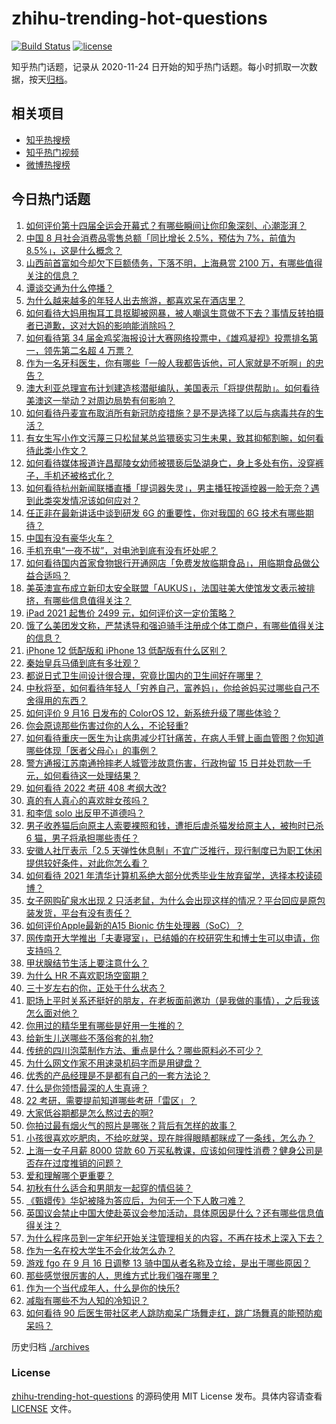 # zhihu-trending-hot-questions

[![Build Status](https://github.com/justjavac/zhihu-trending-hot-questions/workflows/ci/badge.svg?branch=master)](https://github.com/justjavac/zhihu-trending-hot-questions/actions)
[![license](https://img.shields.io/github/license/justjavac/zhihu-trending-hot-questions)](https://github.com/justjavac/zhihu-trending-hot-questions/blob/master/LICENSE)

知乎热门话题，记录从 2020-11-24 日开始的知乎热门话题。每小时抓取一次数据，按天[归档](./archives)。

## 相关项目

- [知乎热搜榜](https://github.com/justjavac/zhihu-trending-top-search)
- [知乎热门视频](https://github.com/justjavac/zhihu-trending-hot-video)
- [微博热搜榜](https://github.com/justjavac/weibo-trending-hot-search)

## 今日热门话题

<!-- BEGIN -->
<!-- 最后更新时间 Fri Sep 17 2021 06:17:53 GMT+0800 (China Standard Time) -->

1. [如何评价第十四届全运会开幕式？有哪些瞬间让你印象深刻、心潮澎湃？](https://www.zhihu.com/question/487062564)
1. [中国 8 月社会消费品零售总额「同比增长 2.5%，预估为 7%，前值为 8.5%」，这是什么概念？](https://www.zhihu.com/question/486932494)
1. [山西前首富如今却欠下巨额债务，下落不明，上海悬赏 2100 万，有哪些值得关注的信息？](https://www.zhihu.com/question/487252576)
1. [谭谈交通为什么停播？](https://www.zhihu.com/question/322357580)
1. [为什么越来越多的年轻人出去旅游，都喜欢呆在酒店里？](https://www.zhihu.com/question/485764522)
1. [如何看待大妈用掏耳工具抠脚被网暴，被人嘲讽生意做不下去？事情反转拍摄者已道歉，这对大妈的影响能消除吗？](https://www.zhihu.com/question/487198728)
1. [如何看待第 34 届金鸡奖海报设计大赛网络投票中，《雄鸡凝视》投票排名第一，领先第二名超 4 万票？](https://www.zhihu.com/question/483709218)
1. [作为一名牙科医生，你有哪些「一般人我都告诉他，可人家就是不听啊」的忠告？](https://www.zhihu.com/question/56477060)
1. [澳大利亚总理宣布计划建造核潜艇编队，美国表示「将提供帮助」。如何看待美澳这一举动？对周边局势有何影响？](https://www.zhihu.com/question/487196387)
1. [如何看待丹麦宣布取消所有新冠防疫措施？是不是选择了以后与病毒共存的生活？](https://www.zhihu.com/question/486885290)
1. [有女生写小作文污蔑三只松鼠某总监猥亵实习生未果，致其抑郁割腕，如何看待此类小作文？](https://www.zhihu.com/question/486704342)
1. [如何看待媒体报道许昌鄢陵女幼师被猥亵后坠湖身亡，身上多处有伤，没穿裤子，手机还被格式化？](https://www.zhihu.com/question/486478473)
1. [如何看待杭州新闻联播直播「提词器失灵」，男主播狂按遥控器一脸无奈？遇到此类突发情况该如何应对？](https://www.zhihu.com/question/487183789)
1. [任正非在最新讲话中谈到研发 6G 的重要性，你对我国的 6G 技术有哪些期待？](https://www.zhihu.com/question/486891354)
1. [中国有没有豪华火车？](https://www.zhihu.com/question/24385576)
1. [手机充电“一夜不拔”，对电池到底有没有坏处呢？](https://www.zhihu.com/question/351666337)
1. [如何看待国内首家食物银行开通网店「免费发放临期食品」，用临期食品做公益合适吗？](https://www.zhihu.com/question/487145213)
1. [美英澳宣布成立新印太安全联盟「AUKUS」，法国驻美大使馆发文表示被排挤，有哪些信息值得关注？](https://www.zhihu.com/question/487258464)
1. [iPad 2021 起售价 2499 元，如何评价这一定价策略？](https://www.zhihu.com/question/486894087)
1. [饿了么美团发文称，严禁诱导和强迫骑手注册成个体工商户，有哪些值得关注的信息？](https://www.zhihu.com/question/486968340)
1. [iPhone 12 低配版和 iPhone 13 低配版有什么区别？](https://www.zhihu.com/question/487015263)
1. [秦始皇兵马俑到底有多壮观？](https://www.zhihu.com/question/64107181)
1. [都说日式卫生间设计很合理，究竟比国内的卫生间好在哪里？](https://www.zhihu.com/question/475591520)
1. [中秋将至，如何看待年轻人「穷养自己，富养妈」，你给爸妈买过哪些自己不舍得用的东西？](https://www.zhihu.com/question/487207477)
1. [如何评价 9 月16 日发布的 ColorOS 12，新系统升级了哪些体验？](https://www.zhihu.com/question/487266554)
1. [你会原谅那些伤害过你的人么，不论轻重?](https://www.zhihu.com/question/484562303)
1. [如何看待重庆一医生为让病患减少打针痛苦，在病人手臂上画血管图？你知道哪些体现「医者父母心」的事例？](https://www.zhihu.com/question/487034308)
1. [警方通报江苏南通拎摔老人城管涉故意伤害，行政拘留 15 日并处罚款一千元，如何看待这一处理结果？](https://www.zhihu.com/question/487156357)
1. [如何看待 2022 考研 408 考纲大改?](https://www.zhihu.com/question/486872497)
1. [真的有人真心的喜欢胖女孩吗？](https://www.zhihu.com/question/434828045)
1. [和李信 solo 出反甲不道德吗？](https://www.zhihu.com/question/484210739)
1. [男子收养猫后向原主人索要裸照和钱，遭拒后虐杀猫发给原主人，被拘时已杀 6 猫，男子将承担哪些责任？](https://www.zhihu.com/question/486853278)
1. [安徽人社厅表示「2.5 天弹性休息制」不宜广泛推行，现行制度已为职工休闲提供较好条件，对此你怎么看？](https://www.zhihu.com/question/486533626)
1. [如何看待 2021 年清华计算机系绝大部分优秀毕业生放弃留学，选择本校读硕博？](https://www.zhihu.com/question/486936926)
1. [女子网购矿泉水出现 2 只活老鼠，为什么会出现这样的情况？平台回应是原包装发货，平台有没有责任？](https://www.zhihu.com/question/487171888)
1. [如何评价Apple最新的A15 Bionic 仿生处理器（SoC）？](https://www.zhihu.com/question/486896326)
1. [网传南开大学推出「夫妻寝室」，已结婚的在校研究生和博士生可以申请，你支持吗？](https://www.zhihu.com/question/486664789)
1. [甲状腺结节生活上要注意什么？](https://www.zhihu.com/question/480834199)
1. [为什么 HR 不喜欢职场空窗期？](https://www.zhihu.com/question/484805276)
1. [三十岁左右的你，正处于什么状态？](https://www.zhihu.com/question/64072861)
1. [职场上平时关系还挺好的朋友，在老板面前邀功（是我做的事情），之后我该怎么面对他？](https://www.zhihu.com/question/486532077)
1. [你用过的精华里有哪些是好用一生推的？](https://www.zhihu.com/question/485804314)
1. [给新生儿送哪些不落俗套的礼物?](https://www.zhihu.com/question/355118694)
1. [传统的四川泡菜制作方法、重点是什么？哪些原料必不可少？](https://www.zhihu.com/question/34702520)
1. [为什么网文作家不用速录机码字而是用键盘？](https://www.zhihu.com/question/440008620)
1. [优秀的产品经理是不是都有自己的一套方法论？](https://www.zhihu.com/question/472794460)
1. [什么是你领悟最深的人生真谛？](https://www.zhihu.com/question/363358319)
1. [22 考研，需要提前知道哪些考研「雷区」？](https://www.zhihu.com/question/448380449)
1. [大家低谷期都是怎么熬过去的啊?](https://www.zhihu.com/question/482107779)
1. [你拍过最有烟火气的照片是哪张？背后有怎样的故事？](https://www.zhihu.com/question/487199808)
1. [小孩很喜欢吃肥肉，不给吃就哭，现在胖得眼睛都眯成了一条线，怎么办？](https://www.zhihu.com/question/486703443)
1. [上海一女子月薪 8000 贷款 60 万买私教课，应该如何理性消费？健身公司是否存在过度推销的问题？](https://www.zhihu.com/question/487006969)
1. [爱和理解哪个更重要？](https://www.zhihu.com/question/40017710)
1. [初秋有什么适合和男朋友一起穿的情侣装？](https://www.zhihu.com/question/483571902)
1. [《甄嬛传》华妃被降为答应后，为何无一个下人敢刁难？](https://www.zhihu.com/question/485335805)
1. [英国议会禁止中国大使赴英议会参加活动，具体原因是什么？还有哪些信息值得关注？](https://www.zhihu.com/question/486913947)
1. [为什么程序员到一定年纪开始关注管理相关的内容，不再在技术上深入下去？](https://www.zhihu.com/question/485901214)
1. [作为一名在校大学生不会化妆怎么办？](https://www.zhihu.com/question/471149650)
1. [游戏 fgo 在 9 月 16 日调整 13 骑中国从者名称及立绘，是出于哪些原因？](https://www.zhihu.com/question/487087121)
1. [那些感觉很厉害的人，思维方式比我们强在哪里？](https://www.zhihu.com/question/444370761)
1. [作为一个当代成年人，什么是你的快乐?](https://www.zhihu.com/question/479527243)
1. [减脂有哪些不为人知的冷知识？](https://www.zhihu.com/question/289060470)
1. [如何看待 90 后医生带社区老人跳防痴呆广场舞走红，跳广场舞真的能预防痴呆吗？](https://www.zhihu.com/question/486798425)

<!-- END -->

历史归档 [./archives](./archives)

### License

[zhihu-trending-hot-questions](https://github.com/justjavac/zhihu-trending-hot-questions)
的源码使用 MIT License 发布。具体内容请查看 [LICENSE](./LICENSE) 文件。
